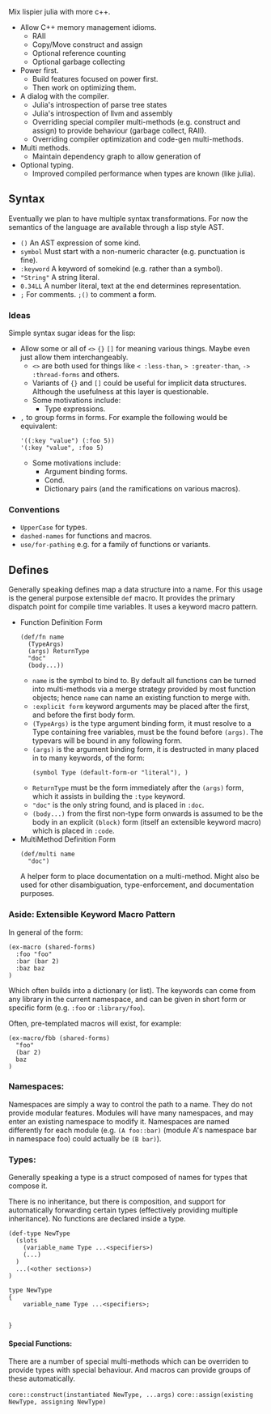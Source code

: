 Mix lispier julia with more c++.

* Allow C++ memory management idioms.
  * RAII
  * Copy/Move construct and assign
  * Optional reference counting
  * Optional garbage collecting
* Power first.
  * Build features focused on power first.
  * Then work on optimizing them.
* A dialog with the compiler.
  * Julia's introspection of parse tree states
  * Julia's introspection of llvm and assembly
  * Overriding special compiler multi-methods (e.g. construct and assign) to provide behaviour (garbage collect, RAII).
  * Overriding compiler optimization and code-gen multi-methods.
* Multi methods.
  * Maintain dependency graph to allow generation of
* Optional typing.
  * Improved compiled performance when types are known (like julia).

## Syntax

Eventually we plan to have multiple syntax transformations. For now the semantics of the language are available through a lisp style AST.

* `()` An AST expression of some kind.
* `symbol` Must start with a non-numeric character (e.g. punctuation is fine).
* `:keyword` A keyword of somekind (e.g. rather than a symbol).
* `"String"` A string literal.
* `0.34LL` A number literal, text at the end determines representation.
* `;` For comments. `;()` to comment a form.

### Ideas

Simple syntax sugar ideas for the lisp:

* Allow some or all of `<>` `{}` `[]` for meaning various things. Maybe even just allow them interchangeably.
  * `<>` are both used for things like `< :less-than`, `> :greater-than`, `-> :thread-forms` and others.
  * Variants of `{}` and `[]` could be useful for implicit data structures. Although the usefulness at this layer is questionable.
  * Some motivations include:
    * Type expressions.
* `,` to group forms in forms. For example the following would be equivalent:
   ```
   '((:key "value") (:foo 5))
   '(:key "value", :foo 5)
   ```
  * Some motivations include:
    * Argument binding forms.
    * Cond.
    * Dictionary pairs (and the ramifications on various macros).

### Conventions

* `UpperCase` for types.
* `dashed-names` for functions and macros.
* `use/for-pathing` e.g. for a family of functions or variants.

## Defines

Generally speaking defines map a data structure into a name. For this usage is the general purpose extensible `def` macro. It provides the primary dispatch point for compile time variables. It uses a keyword macro pattern.

* Function Definition Form
  ```
  (def/fn name
    (TypeArgs)
    (args) ReturnType
    "doc"
    (body...))
  ```
  * `name` is the symbol to bind to. By default all functions can be turned into multi-methods via a merge strategy provided by most function objects; hence `name` can name an existing function to merge with.
  * `:explicit form` keyword arguments may be placed after the first, and before the first body form.
  * `(TypeArgs)` is the type argument binding form, it must resolve to a Type containing free variables, must be the found before `(args)`. The typevars will be bound in any following form.
  * `(args)` is the argument binding form, it is destructed in many placed in to many keywords, of the form:
    ```
    (symbol Type (default-form-or "literal"), )
    ```
  * `ReturnType` must be the form immediately after the `(args)` form, which it assists in building the `:type` keyword.
  * `"doc"` is the only string found, and is placed in `:doc`.
  * `(body...)` from the first non-type form onwards is assumed to be the body in an explicit `(block)` form (itself an extensible keyword macro) which is placed in `:code`.
* MultiMethod Definition Form
  ```
  (def/multi name
    "doc")
  ```
  A helper form to place documentation on a multi-method. Might also be used for other disambiguation, type-enforcement, and documentation purposes.

### Aside: Extensible Keyword Macro Pattern

In general of the form:

```
(ex-macro (shared-forms)
  :foo "foo"
  :bar (bar 2)
  :baz baz
)
```

Which often builds into a dictionary (or list). The keywords can come from any library in the current namespace, and can be given in short form or specific form (e.g. `:foo` or `:library/foo`).

Often, pre-templated macros will exist, for example:

```
(ex-macro/fbb (shared-forms)
  "foo"
  (bar 2)
  baz
)
```

### Namespaces:

Namespaces are simply a way to control the path to a name. They do not provide modular features. Modules will have many namespaces, and may enter an existing namespace to modify it. Namespaces are named differently for each module (e.g. `(A foo::bar)` (module A's namespace bar in namespace foo) could actually be `(B bar)`).

### Types:

Generally speaking a type is a struct composed of names for types that compose it.

There is no inheritance, but there is composition, and support for automatically forwarding certain types (effectively providing multiple inheritance). No functions are declared inside a type.

```
(def-type NewType
  (slots
    (variable_name Type ...<specifiers>)
    (...)
  )
  ...(<other sections>)
)
```

```
type NewType
{
    variable_name Type ...<specifiers>;
    
    
}
```

#### Special Functions:

There are a number of special multi-methods which can be overriden to provide types with special behaviour. And macros can provide groups of these automatically.

`core::construct(instantiated NewType, ...args)`
`core::assign(existing NewType, assigning NewType)`

